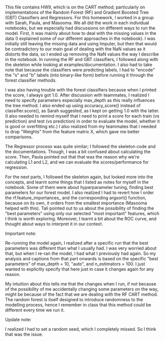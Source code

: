 This file contains HW9, which is on the CART method; particularly on implementations of the Random Forest (RF) and Gradient Boosted Tree (GBT) Classifiers and Regressors. For this homework, I worked in a group with Sarah, Paula, and Masooma. We all did the work in each individual notebooks, but we especially had discussions on different ways to run the model. 
First, it was mainly about how to deal with the missing values in the data (I explained some of our different approaches in the notebook). I was initially still leaving the missing data and using Imputer, but then that would be contradictory to our main goal of dealing with the NaN values as it distorts the data, so I ended up removing the NaN values the way I describe in the notebook. In running the RF and GBT classifiers, I followed along with the skeleton while looking at examples/documentation. I also had to take note that because the classifiers were predicting labels, I had to "encode" the "s" and "b" labels (into binary-like form) before running it through the forest classifier methods. 

I was also having trouble with the forest classifiers because when I printed the score, I always got 1.0. After discussion with teammates, I realized I need to specify parameters especially max_depth as this really influences the tree method. I also ended up using accuracy_score() instead of classifier.score(), as Sarah suggested, as I kept on getting 1.0 with the latter. (I also needed to remind myself that I need to print a score for each train (vs prediction) and test (vs prediction) in order to evaluate the model, whether it is good or overfitting etc.) I also realized from my teammates that I needed to drop "Weights" from the feature matrix X, which gave me better comparisons. 

The Regressor process was quite similar; I followed the skeleton code and the documentations. Though, I was a bit confused about calculating the score. Then, Paula pointed out that that was the reason why we're calculating L1 and L2, and we can evaluate the scores/performance for regression.

For the next parts, I followed the skeleton again, but looked more into the concepts, and learnt some things that I listed as notes for myself in the notebook. Some of them were about hyperparameter tuning, finding best parameters for our forest model. I also realized I had to revert how I order the rf.feature_importances_ and the corresponding argsort() function, because on its own, it orders from the smallest importance (Masooma helped with this). Tali pointed out to us about the possibility of finding the "best parameters" using only our selected "most important" features, which I think is worth exploring. Moreover, I learnt a bit about the ROC curve, and thought about ways to interpret it in our context. 


Important note: 

Re-running the model again, I realized after a specific run that the best parameters was different than what I usually had. I was very worried about that, but when I re-ran the model, I had what I previously had again. So my analysis and captions from that part onwards is based on the specific "best parameters" of max_depth = 10, "auto", and n_estimators = 100. I just wanted to explicitly specify that here just in case it changes again for any reason.

My intuition about this tells me that the changes when I run, if not because of the possibility of me accidentally changing some parameters on the way, might be because of the fact that we are dealing with the RF CART method. The random forest is itself designed to introduce randomness to the modelling process, hence I remember in class that this method could be different every time we run it. 

Update note:

I realized I had to set a random seed, which I completely missed. So I think that was the issue.  






